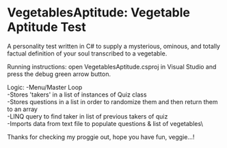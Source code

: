  # VegetablesAptitude: Vegetable Aptitude Test
 
 
 A personality test written in C# to supply 
 a mysterious, ominous, and totally factual
 definition of your soul transcribed to a 
 vegetable. 

 Running instructions:
 open VegetablesAptitude.csproj in 
 Visual Studio and press the debug
 green arrow button. 

 Logic:
-Menu/Master Loop\
-Stores 'takers' in a list of instances of Quiz class\
-Stores questions in a list in order to randomize them and then return them to an array\
-LINQ query to find taker in list of previous takers of quiz\
-Imports data from text file to populate questions & list of vegetables\

 Thanks for checking my proggie out,
 hope you have fun, veggie...!
